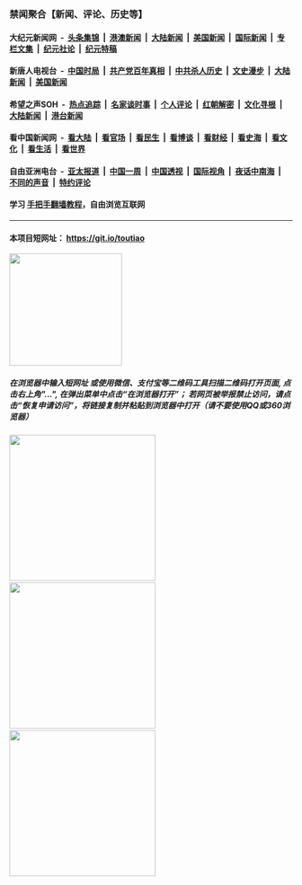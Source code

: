 ### 禁闻聚合【新闻、评论、历史等】

#### 大纪元新闻网 &nbsp;-&nbsp; [头条集锦](indexes/E头条集锦.md?t=02142144) &nbsp;|&nbsp; [港澳新闻](indexes/E港澳新闻.md?t=02142144)  &nbsp;|&nbsp; [大陆新闻](indexes/E大陆新闻.md?t=02142144) &nbsp;|&nbsp; [美国新闻](indexes/E美国新闻.md?t=02142144) &nbsp;|&nbsp; [国际新闻](indexes/E国际新闻.md?t=02142144) &nbsp;|&nbsp; [专栏文集](indexes/E专栏文集.md?t=02142144) &nbsp;|&nbsp; [纪元社论](indexes/E纪元社论.md?t=02142144) &nbsp;|&nbsp; [纪元特稿](indexes/E纪元特稿.md?t=02142144) 

#### 新唐人电视台 &nbsp;-&nbsp; [中国时局](indexes/N中国时局.md?t=02142144) &nbsp;|&nbsp; [共产党百年真相](indexes/N共产党百年真相.md?t=02142144) &nbsp;|&nbsp; [中共杀人历史](indexes/N中共杀人历史.md?t=02142144) &nbsp;|&nbsp; [文史漫步](indexes/N文史漫步.md?t=02142144) &nbsp;|&nbsp; [大陆新闻](indexes/N大陆新闻.md?t=02142144) &nbsp;|&nbsp; [美国新闻](indexes/N美国新闻.md?t=02142144)

#### 希望之声SOH &nbsp;-&nbsp; [热点追踪](indexes/H热点追踪.md?t=02142144) &nbsp;|&nbsp; [名家谈时事](indexes/H名家谈时事.md?t=02142144) &nbsp;|&nbsp; [个人评论](indexes/H个人评论.md?t=02142144)  &nbsp;|&nbsp; [红朝解密](indexes/H红朝解密.md?t=02142144) &nbsp;|&nbsp; [文化寻根](indexes/H文化寻根.md?t=02142144) &nbsp;|&nbsp; [大陆新闻](indexes/H大陆新闻.md?t=02142144) &nbsp;|&nbsp; [港台新闻](indexes/H港台新闻.md?t=02142144)

#### 看中国新闻网 &nbsp;-&nbsp; [看大陆](indexes/S看大陆.md?t=02142144) &nbsp;|&nbsp; [看官场](indexes/S看官场.md?t=02142144) &nbsp;|&nbsp; [看民生](indexes/S看民生.md?t=02142144)  &nbsp;|&nbsp; [看博谈](indexes/S看博谈.md?t=02142144) &nbsp;|&nbsp; [看财经](indexes/S看财经.md?t=02142144) &nbsp;|&nbsp; [看史海](indexes/S看史海.md?t=02142144) &nbsp;|&nbsp; [看文化](indexes/S看文化.md?t=02142144) &nbsp;|&nbsp; [看生活](indexes/S看生活.md?t=02142144) &nbsp;|&nbsp; [看世界](indexes/S看世界.md?t=02142144)

#### 自由亚洲电台 &nbsp;-&nbsp; [亚太报道](indexes/R亚太报道.md?t=02142144) &nbsp;|&nbsp; [中国一周](indexes/R中国一周.md?t=02142144) &nbsp;|&nbsp; [中国透视](indexes/R中国透视.md?t=02142144)  &nbsp;|&nbsp; [国际视角](indexes/R国际视角.md?t=02142144) &nbsp;|&nbsp; [夜话中南海](indexes/R夜话中南海.md?t=02142144) &nbsp;|&nbsp; [不同的声音](indexes/R不同的声音.md?t=02142144) &nbsp;|&nbsp; [特约评论](indexes/R特约评论.md?t=02142144)

#### 学习 [手把手翻墙教程](https://github.com/gfw-breaker/guides/wiki)，自由浏览互联网

----

#### 本项目短网址： https://git.io/toutiao
<img src="https://raw.githubusercontent.com/gfw-breaker/banned-news/master/scripts/img/qr.png" width="200px"/>  

##### 在浏览器中输入短网址 或使用微信、支付宝等二维码工具扫描二维码打开页面, 点击右上角"...", 在弹出菜单中点击“在浏览器打开”； 若网页被举报禁止访问，请点击“恢复申请访问”，将链接复制并粘贴到浏览器中打开（请不要使用QQ或360浏览器）

<img src="https://raw.githubusercontent.com/gfw-breaker/banned-news/master/scripts/img/1.png" width="260px"/> &nbsp; <img src="https://raw.githubusercontent.com/gfw-breaker/banned-news/master/scripts/img/2.png" width="260px"/> &nbsp; <img src="https://raw.githubusercontent.com/gfw-breaker/banned-news/master/scripts/img/3.png" width="260px"/>
